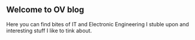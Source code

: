 ## Welcome to OV blog

Here you can find bites of IT and Electronic Engineering I stuble upon and interesting stuff I like to tink about.




